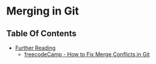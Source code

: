 # Merging in Git

## Table Of Contents
- [Further Reading]()
  - [freecodeCamp - How to Fix Merge Conflicts in Git](https://www.freecodecamp.org/news/how-to-fix-merge-conflicts-in-git/)